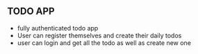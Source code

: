 ## TODO APP
- fully authenticated todo app
- User can register themselves and create their daily todos
- user can login and get all the todo as well as create new one